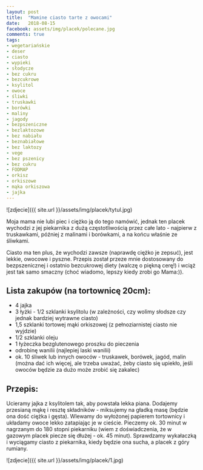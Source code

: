 ```yaml
---
layout: post
title:  "Mamine ciasto tarte z owocami"
date:   2018-08-15
facebook: assets/img/placek/polecane.jpg
comments: true
tags:
- wegetariańskie
- deser
- ciasto
- wypieki
- słodycze
- bez cukru
- bezcukrowe
- ksylitol
- owoce
- śliwki
- truskawki
- borówki
- maliny
- jagody
- bezpszeniczne
- bezlaktozowe 
- bez nabiału
- beznabiałowe
- bez laktozy
- vege
- bez pszenicy
- bez cukru
- FODMAP
- orkisz
- orkiszowe
- mąka orkiszowa
- jajka
---
```


![zdjecie]({{ site.url }}/assets/img/placek/tytul.jpg)

Moja mama nie lubi piec i ciężko ją do tego namówić, jednak ten placek wychodzi z jej piekarnika z dużą częstotliwością przez całe lato - najpierw z truskawkami, później z malinami i borówkami, a na końcu właśnie ze śliwkami. 

Ciasto ma ten plus, że wychodzi zawsze (naprawdę ciężko je zepsuć), jest lekkie, owocowe i pyszne. Przepis został przeze mnie dostosowany do bezpszenicznej i ostatnio bezcukrowej diety (walczę o piękną cerę!) i wciąż jest tak samo smaczny (choć wiadomo, lepszy kiedy zrobi go Mama:)).

## Lista zakupów (na tortownicę 20cm):

* 4 jajka
* 3 łyżki - 1/2 szklanki ksylitolu (w zależności, czy wolimy słodsze czy jednak bardziej wytrawne ciasto)
* 1,5 szklanki tortowej mąki orkiszowej (z pełnoziarnistej ciasto nie wyjdzie)
* 1/2 szklanki oleju
* 1 łyżeczka bezglutenowego proszku do pieczenia
* odrobinę wanilii (najlepiej laski wanilii)
* ok. 10 śliwek lub innych owoców - truskawek, borówek, jagód, malin (można dać ich więcej, ale trzeba uważać, żeby ciasto się upiekło, jeśli owoców będzie za dużo może zrobić się zakalec)

## Przepis:

Ucieramy jajka z ksylitolem tak, aby powstała lekka piana. Dodajemy przesianą mąkę i resztę składników - miksujemy na gładką masę (będzie ona dość ciężka i gęsta). Wlewamy do wyłożonej papierem tortownicy i układamy owoce lekko zatapiając je w cieście. Pieczemy ok. 30 minut w nagrzanym do 180 stopni piekarniku (wiem z doświadczenia, że w gazowym placek piecze się dłużej - ok. 45 minut). Sprawdzamy wykałaczką i wyciągamy ciasto z piekarnika, kiedy będzie ona sucha, a placek z góry rumiany.


![zdjecie]({{ site.url }}/assets/img/placek/1.jpg)

